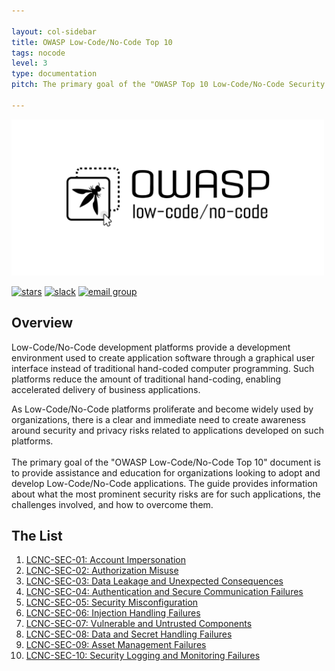 ```yaml
---

layout: col-sidebar
title: OWASP Low-Code/No-Code Top 10
tags: nocode
level: 3
type: documentation
pitch: The primary goal of the "OWASP Top 10 Low-Code/No-Code Security Risks" document is to provide assistance and education for organizations looking to adopt and develop Low-Code/No-Code applications. The guide provides information about what are the most prominent security risks for such applications, the challenges involved, and how to overcome them.

---
```


<a href="https://owasp.org/www-project-top-10-low-code-no-code-security-risks/"><img src="assets/images/owasp-lcnc.png" alt="OWASP Top 10 for Low-Code/No-Code Apps" width="500" height="250" /></a>

[![stars](https://img.shields.io/github/stars/OWASP/www-project-top-10-low-code-no-code-security-risks?icon=github&style=social)](https://github.com/OWASP/www-project-top-10-low-code-no-code-security-risks)
[![slack](https://img.shields.io/badge/slack-nocode-purple?logo=slack)](https://owasp.slack.com/archives/C02C6RU6G10)
[![email group](https://img.shields.io/badge/group-nocode-red?logo=Gmail)](https://groups.google.com/g/owasp-no-code-low-code)

## Overview
Low-Code/No-Code development platforms provide a development environment used to create application software through a graphical user interface instead of traditional hand-coded computer programming. 
Such platforms reduce the amount of traditional hand-coding, enabling accelerated delivery of business applications. 

As Low-Code/No-Code platforms proliferate and become widely used by organizations, there is a clear and immediate need to create awareness around security and privacy risks related to applications developed on such platforms.
<br>
<br>
The primary goal of the "OWASP Low-Code/No-Code Top 10" document is to provide assistance and education for organizations looking to adopt and develop Low-Code/No-Code applications. 
The guide provides information about what the most prominent security risks are for such applications, the challenges involved, and how to overcome them.

## The List

1. [LCNC-SEC-01: Account Impersonation](content/2022/en/LCNC-SEC-01-Account-Impersonation)
2. [LCNC-SEC-02: Authorization Misuse](content/2022/en/LCNC-SEC-02-Authorization-Misuse)
3. [LCNC-SEC-03: Data Leakage and Unexpected Consequences](content/2022/en/LCNC-SEC-03-Data-Leakage-and-Unexpected-Consequences)
4. [LCNC-SEC-04: Authentication and Secure Communication Failures](content/2022/en/LCNC-SEC-04-Authentication-and-Secure-Communication-Failures)
5. [LCNC-SEC-05: Security Misconfiguration](content/2022/en/LCNC-SEC-05-Security-Misconfiguration)
6. [LCNC-SEC-06: Injection Handling Failures](content/2022/en/LCNC-SEC-06-Injection-Handling-Failures)
7. [LCNC-SEC-07: Vulnerable and Untrusted Components](content/2022/en/LCNC-SEC-07-Vulnerable-and-Untrusted-Components)
8. [LCNC-SEC-08: Data and Secret Handling Failures](content/2022/en/LCNC-SEC-08-Data-and-Secret-Handling-Failures)
9. [LCNC-SEC-09: Asset Management Failures](content/2022/en/LCNC-SEC-09-Asset-Management-Failures)
10. [LCNC-SEC-10: Security Logging and Monitoring Failures](content/2022/en/LCNC-SEC-10-Security-Logging-and-Monitoring-Failures)
